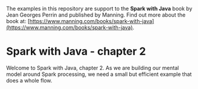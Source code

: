 The examples in this repository are support to the **Spark with Java** book by Jean Georges Perrin and published by Manning. Find out more about the book at: [https://www.manning.com/books/spark-with-java](https://www.manning.com/books/spark-with-java).

# Spark with Java - chapter 2

Welcome to Spark with Java, chapter 2. As we are building our mental model around Spark processing, we need a small but efficient example that does a whole flow.
